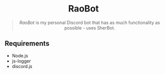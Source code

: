 <h1 align="center">RaoBot</h1>
<blockquote align="center">
  <em>RaoBot</em> is my personal Discord bot that has as much functionality as possible - uses SherBot.
</blockquote>

<h2>
Requirements
</h2>
<ul>
  <li> Node.js </li>
  <li> js-logger </li>
  <li> discord.js </li>
</ul>
